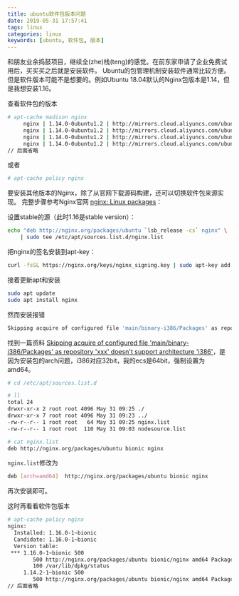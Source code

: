 ```yaml
---
title: ubuntu软件包版本问题
date: 2019-05-31 17:57:41
tags: linux
categories: linux
keywords: [ubuntu, 软件包, 版本]
---
```


和朋友业余捣鼓项目，继续全(zhe)栈(teng)的感觉。在前东家申请了企业免费试用后，买买买之后就是安装软件。
Ubuntu的包管理机制安装软件通常比较方便。但是软件版本可能不是想要的。例如Ubuntu 18.04默认的Nginx包版本是1.14，但是我想安装1.16。

查看软件包的版本

<!-- more -->
```bash
# apt-cache madison nginx
     nginx | 1.14.0-0ubuntu1.2 | http://mirrors.cloud.aliyuncs.com/ubuntu bionic-updates/main amd64 Packages
     nginx | 1.14.0-0ubuntu1.2 | http://mirrors.cloud.aliyuncs.com/ubuntu bionic-updates/main i386 Packages
     nginx | 1.14.0-0ubuntu1.2 | http://mirrors.cloud.aliyuncs.com/ubuntu bionic-security/main amd64 Packages
     nginx | 1.14.0-0ubuntu1.2 | http://mirrors.cloud.aliyuncs.com/ubuntu bionic-security/main i386 Packages
// 后面省略 
```
或者
```bash
# apt-cache policy nginx
```

要安装其他版本的Nginx，除了从官网下载源码构建，还可以切换软件包来源实现。
完整步骤参考Nginx官网 [nginx: Linux packages](https://nginx.org/en/linux_packages.html#Ubuntu)： 

设置stable的源（此时1.16是stable version）：
```bash
echo "deb http://nginx.org/packages/ubuntu `lsb_release -cs` nginx" \
    | sudo tee /etc/apt/sources.list.d/nginx.list
```

把nginx的签名安装到apt-key：
```bash
curl -fsSL https://nginx.org/keys/nginx_signing.key | sudo apt-key add -
```

接着更新apt和安装
```bash
sudo apt update
sudo apt install nginx
```

然而安装报错
```bash
Skipping acquire of configured file 'main/binary-i386/Packages' as repository 'xxx' doesn't support architecture 'i386'
```

找到一篇资料 [Skipping acquire of configured file 'main/binary-i386/Packages' as repository 'xxx' doesn't support architecture 'i386'](https://askubuntu.com/questions/741410/skipping-acquire-of-configured-file-main-binary-i386-packages-as-repository-x)，是因为安装包的arch问题，i386对应32bit，我的ecs是64bit，强制设置为amd64。
```bash
# cd /etc/apt/sources.list.d

# ll 
total 24
drwxr-xr-x 2 root root 4096 May 31 09:25 ./
drwxr-xr-x 7 root root 4096 May 31 09:23 ../
-rw-r--r-- 1 root root   64 May 31 09:25 nginx.list
-rw-r--r-- 1 root root  110 May 31 09:03 nodesource.list

# cat nginx.list 
deb http://nginx.org/packages/ubuntu bionic nginx
```

`nginx.list`修改为
```bash
deb [arch=amd64]  http://nginx.org/packages/ubuntu bionic nginx
```
再次安装即可。

这时再看看软件包版本
```bash
# apt-cache policy nginx
nginx:
  Installed: 1.16.0-1~bionic
  Candidate: 1.16.0-1~bionic
  Version table:
 *** 1.16.0-1~bionic 500
        500 http://nginx.org/packages/ubuntu bionic/nginx amd64 Packages
        100 /var/lib/dpkg/status
     1.14.2-1~bionic 500
        500 http://nginx.org/packages/ubuntu bionic/nginx amd64 Packages
// 后面省略
```
